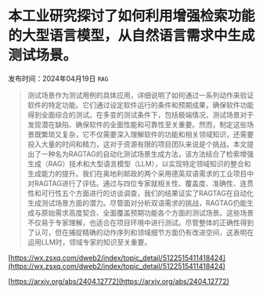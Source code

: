 # 本工业研究探讨了如何利用增强检索功能的大型语言模型，从自然语言需求中生成测试场景。
发布时间：2024年04月19日
`RAG`
> 测试场景作为测试用例的具体应用，详细说明了如何通过一系列动作来验证软件的特定功能。它们通过设定软件运行的条件和预期成果，确保软件功能得到全面综合的测试。在多变的测试条件下，包括极端情况，测试场景对于发现潜在缺陷、确保软件的全面性能和可靠性至关重要。然而，制定这些场景既繁琐又复杂，它不仅需要深入理解软件的功能和相关领域知识，还需要投入大量的时间和精力，这对于资源有限的项目团队来说是个挑战。本文提出了一种名为RAGTAG的自动化测试场景生成方法，该方法结合了检索增强生成（RAG）技术和大型语言模型（LLM），以实现特定领域知识的整合和生成能力的提升。我们在奥地利邮政的两个采用德英双语需求的工业项目中对RAGTAG进行了评估。通过与四位专家就相关性、覆盖度、准确性、连贯性和可行性五个方面进行的访谈调查，我们的结果证实了RAGTAG在自动化生成测试场景方面的潜力。尽管面对分析双语需求的挑战，RAGTAG仍能生成与原始需求高度契合、全面覆盖预期功能各个方面的测试场景。这些场景不仅易于专家理解，也适合在项目环境中进行测试。尽管整体的正确性得到了认可，但在捕捉精确的动作序列和领域细节方面仍有改进空间，这表明在运用LLM时，领域专家的知识至关重要。


[https://wx.zsxq.com/dweb2/index/topic_detail/5122515411418424](https://wx.zsxq.com/dweb2/index/topic_detail/5122515411418424)

[https://arxiv.org/abs/2404.12772](https://arxiv.org/abs/2404.12772)